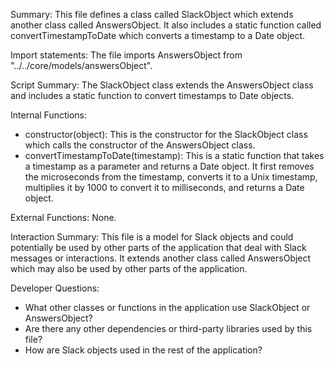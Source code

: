 Summary:
This file defines a class called SlackObject which extends another class called AnswersObject. It also includes a static function called convertTimestampToDate which converts a timestamp to a Date object.

Import statements:
The file imports AnswersObject from "../../core/models/answersObject".

Script Summary:
The SlackObject class extends the AnswersObject class and includes a static function to convert timestamps to Date objects.

Internal Functions:
- constructor(object): This is the constructor for the SlackObject class which calls the constructor of the AnswersObject class.
- convertTimestampToDate(timestamp): This is a static function that takes a timestamp as a parameter and returns a Date object. It first removes the microseconds from the timestamp, converts it to a Unix timestamp, multiplies it by 1000 to convert it to milliseconds, and returns a Date object.

External Functions:
None.

Interaction Summary:
This file is a model for Slack objects and could potentially be used by other parts of the application that deal with Slack messages or interactions. It extends another class called AnswersObject which may also be used by other parts of the application.

Developer Questions:
- What other classes or functions in the application use SlackObject or AnswersObject?
- Are there any other dependencies or third-party libraries used by this file?
- How are Slack objects used in the rest of the application?